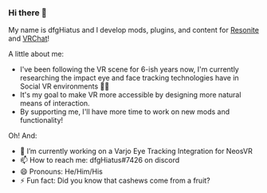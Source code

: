 ### Hi there 👋

My name is dfgHiatus and I develop mods, plugins, and content for [Resonite](https://resonite.com/) and [VRChat](https://hello.vrchat.com/)!

A little about me:
- I've been following the VR scene for 6-ish years now, I'm currently researching the impact eye and face tracking technologies have in Social VR environments 👀👄 
- It's my goal to make VR more accessible by designing more natural means of interaction.
- By supporting me, I'll have more time to work on new mods and functionality!

Oh! And:
- 🔭 I’m currently working on a Varjo Eye Tracking Integration for NeosVR
- 📫 How to reach me: dfgHiatus#7426 on discord
- 😄 Pronouns: He/Him/His
- ⚡ Fun fact: Did you know that cashews come from a fruit?

<!--
**dfgHiatus/dfgHiatus** is a ✨ _special_ ✨ repository because its `README.md` (this file) appears on your GitHub profile.

Here are some ideas to get you started:

- 🔭 I’m currently working on ...
- 🌱 I’m currently learning ...
- 👯 I’m looking to collaborate on ...
- 🤔 I’m looking for help with ...
- 💬 Ask me about ...
- 📫 How to reach me: ...
- 😄 Pronouns: He/Him/His
- ⚡ Fun fact: ...
-->


